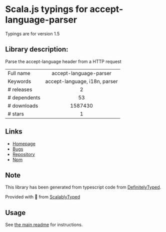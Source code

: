 
# Scala.js typings for accept-language-parser

Typings are for version 1.5

## Library description:
Parse the accept-language header from a HTTP request

|                    |                 |
| ------------------ | :-------------: |
| Full name          | accept-language-parser |
| Keywords           | accept-language, i18n, parser |
| # releases         | 2 |
| # dependents       | 53 |
| # downloads        | 1587430 |
| # stars            | 1 |

## Links
- [Homepage](https://github.com/opentable/accept-language-parser)
- [Bugs](https://github.com/opentable/accept-language-parser/issues)
- [Repository](https://github.com/opentable/accept-language-parser)
- [Npm](https://www.npmjs.com/package/accept-language-parser)
    


## Note
This library has been generated from typescript code from [DefinitelyTyped](https://definitelytyped.org).

Provided with :purple_heart: from [ScalablyTyped](https://github.com/oyvindberg/ScalablyTyped)

## Usage
See [the main readme](../../readme.md) for instructions.


